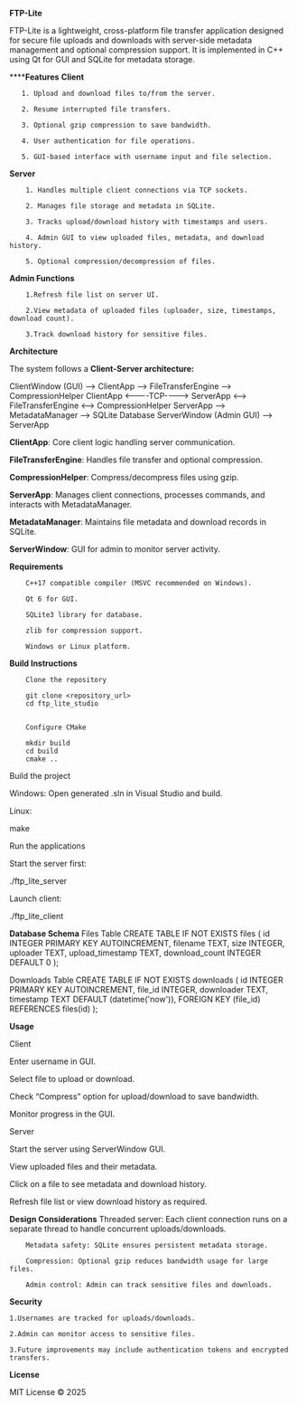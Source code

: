 **FTP-Lite**

FTP-Lite is a lightweight, cross-platform file transfer application designed for secure file uploads and downloads with server-side metadata management and optional compression support. It is implemented in C++ using Qt for GUI and SQLite for metadata storage.

******Features**
**Client**

       1. Upload and download files to/from the server.
        
       2. Resume interrupted file transfers.
        
       3. Optional gzip compression to save bandwidth.
        
       4. User authentication for file operations.
        
       5. GUI-based interface with username input and file selection.

**Server**

        1. Handles multiple client connections via TCP sockets.
        
        2. Manages file storage and metadata in SQLite.
        
        3. Tracks upload/download history with timestamps and users.
        
        4. Admin GUI to view uploaded files, metadata, and download history.
        
        5. Optional compression/decompression of files.

**Admin Functions**

        1.Refresh file list on server UI.
        
        2.View metadata of uploaded files (uploader, size, timestamps, download count).
        
        3.Track download history for sensitive files.

**Architecture**

The system follows a **Client-Server architecture:**

ClientWindow (GUI) --> ClientApp --> FileTransferEngine --> CompressionHelper
ClientApp <----TCP----> ServerApp <--> FileTransferEngine <--> CompressionHelper
ServerApp --> MetadataManager --> SQLite Database
ServerWindow (Admin GUI) --> ServerApp


**ClientApp**: Core client logic handling server communication.

**FileTransferEngine**: Handles file transfer and optional compression.

**CompressionHelper**: Compress/decompress files using gzip.

**ServerApp**: Manages client connections, processes commands, and interacts with MetadataManager.

**MetadataManager**: Maintains file metadata and download records in SQLite.

**ServerWindow**: GUI for admin to monitor server activity.

**Requirements**

        C++17 compatible compiler (MSVC recommended on Windows).
        
        Qt 6 for GUI.
        
        SQLite3 library for database.
        
        zlib for compression support.
        
        Windows or Linux platform.

**Build Instructions**

        Clone the repository
        
        git clone <repository_url>
        cd ftp_lite_studio
        
        
        Configure CMake
        
        mkdir build
        cd build
        cmake ..


Build the project

Windows: Open generated .sln in Visual Studio and build.

Linux:

make


Run the applications

Start the server first:

./ftp_lite_server


Launch client:

./ftp_lite_client

**Database Schema**
Files Table
CREATE TABLE IF NOT EXISTS files (
    id INTEGER PRIMARY KEY AUTOINCREMENT,
    filename TEXT,
    size INTEGER,
    uploader TEXT,
    upload_timestamp TEXT,
    download_count INTEGER DEFAULT 0
);

Downloads Table
CREATE TABLE IF NOT EXISTS downloads (
    id INTEGER PRIMARY KEY AUTOINCREMENT,
    file_id INTEGER,
    downloader TEXT,
    timestamp TEXT DEFAULT (datetime('now')),
    FOREIGN KEY (file_id) REFERENCES files(id)
);

**Usage**

Client

Enter username in GUI.

Select file to upload or download.

Check “Compress” option for upload/download to save bandwidth.

Monitor progress in the GUI.

Server

Start the server using ServerWindow GUI.

View uploaded files and their metadata.

Click on a file to see metadata and download history.

Refresh file list or view download history as required.

**Design Considerations**
        Threaded server: Each client connection runs on a separate thread to handle concurrent uploads/downloads.
        
        Metadata safety: SQLite ensures persistent metadata storage.
        
        Compression: Optional gzip reduces bandwidth usage for large files.
        
        Admin control: Admin can track sensitive files and downloads.

**Security**

    1.Usernames are tracked for uploads/downloads.
    
    2.Admin can monitor access to sensitive files.
    
    3.Future improvements may include authentication tokens and encrypted transfers.

**License**

MIT License © 2025
